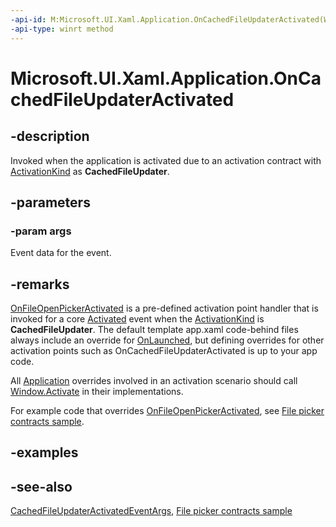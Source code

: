 ```yaml
---
-api-id: M:Microsoft.UI.Xaml.Application.OnCachedFileUpdaterActivated(Windows.ApplicationModel.Activation.CachedFileUpdaterActivatedEventArgs)
-api-type: winrt method
---
```


<!-- Method syntax
virtual protected void OnCachedFileUpdaterActivated(Windows.ApplicationModel.Activation.CachedFileUpdaterActivatedEventArgs args)
-->

# Microsoft.UI.Xaml.Application.OnCachedFileUpdaterActivated

## -description
Invoked when the application is activated due to an activation contract with [ActivationKind](/uwp/api/windows.applicationmodel.activation.activationkind) as **CachedFileUpdater**.

## -parameters
### -param args
Event data for the event.

## -remarks
[OnFileOpenPickerActivated](application_onfileopenpickeractivated_101387531.md) is a pre-defined activation point handler that is invoked for a core [Activated](/uwp/api/windows.ui.core.corewindow.activated) event when the [ActivationKind](/uwp/api/windows.applicationmodel.activation.activationkind) is **CachedFileUpdater**. The default template app.xaml code-behind files always include an override for [OnLaunched](application_onlaunched_859642554.md), but defining overrides for other activation points such as OnCachedFileUpdaterActivated is up to your app code.

All [Application](application.md) overrides involved in an activation scenario should call [Window.Activate](window_activate_1797342875.md) in their implementations.

For example code that overrides [OnFileOpenPickerActivated](application_onfileopenpickeractivated_101387531.md), see [File picker contracts sample](https://github.com/microsoftarchive/msdn-code-gallery-microsoft/tree/master/Official%20Windows%20Platform%20Sample/File%20picker%20contracts%20sample).

## -examples

## -see-also
[CachedFileUpdaterActivatedEventArgs](/uwp/api/windows.applicationmodel.activation.cachedfileupdateractivatedeventargs), [File picker contracts sample](https://github.com/microsoftarchive/msdn-code-gallery-microsoft/tree/master/Official%20Windows%20Platform%20Sample/File%20picker%20contracts%20sample)

